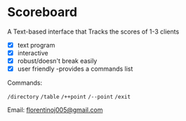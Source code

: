# Scoreboard

A Text-based interface that Tracks the scores of 1-3 clients

- [x] text program
- [x] interactive
- [x] robust/doesn't break easily
- [x] user friendly -provides a commands list

Commands:

```/directory```
```/table```
```/++point```
```/--point```
```/exit```

Email: <florentinoj005@gmail.com>
